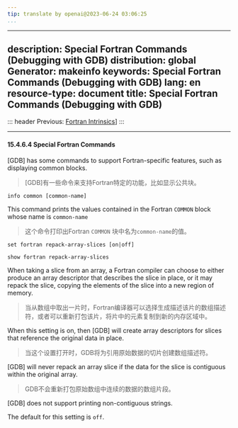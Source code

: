 ```yaml
---
tip: translate by openai@2023-06-24 03:06:25
...
```

---
description: Special Fortran Commands (Debugging with GDB)
distribution: global
Generator: makeinfo
keywords: Special Fortran Commands (Debugging with GDB)
lang: en
resource-type: document
title: Special Fortran Commands (Debugging with GDB)
---
::: header
Previous: [Fortran Intrinsics](Fortran-Intrinsics.html#Fortran-Intrinsics)]
:::

---

#### 15.4.6.4 Special Fortran Commands


[GDB] has some commands to support Fortran-specific features, such as displaying common blocks.

> [GDB]有一些命令来支持Fortran特定的功能，比如显示公共块。

`info common [common-name]`


This command prints the values contained in the Fortran `COMMON` block whose name is `common-name`

> 这个命令打印出Fortran `COMMON` 块中名为`common-name`的值。

`set fortran repack-array-slices [on|off]`

`show fortran repack-array-slices`


When taking a slice from an array, a Fortran compiler can choose to either produce an array descriptor that describes the slice in place, or it may repack the slice, copying the elements of the slice into a new region of memory.

> 当从数组中取出一片时，Fortran编译器可以选择生成描述该片的数组描述符，或者可以重新打包该片，将片中的元素复制到新的内存区域中。


When this setting is on, then [GDB] will create array descriptors for slices that reference the original data in place.

> 当这个设置打开时，GDB将为引用原始数据的切片创建数组描述符。


[GDB] will never repack an array slice if the data for the slice is contiguous within the original array.

> GDB不会重新打包原始数组中连续的数据的数组片段。

[GDB] does not support printing non-contiguous strings.

The default for this setting is `off`.
